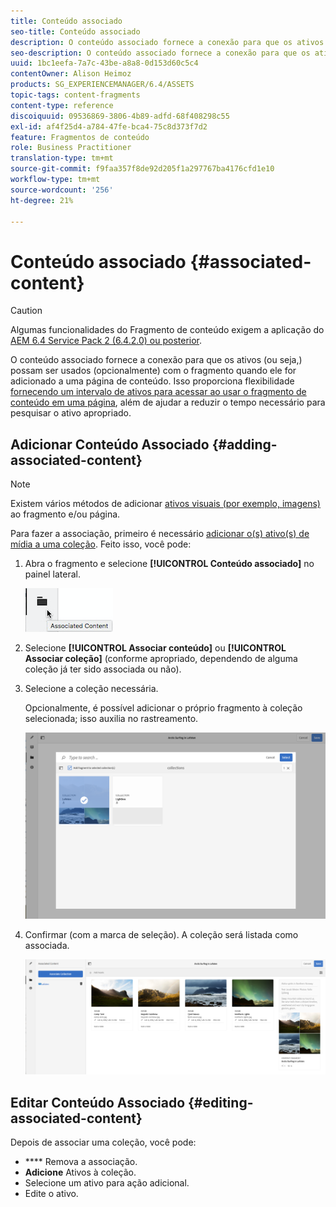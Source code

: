 ```yaml
---
title: Conteúdo associado
seo-title: Conteúdo associado
description: O conteúdo associado fornece a conexão para que os ativos possam ser (opcionalmente) usados com o fragmento quando ele for adicionado a uma página de conteúdo.
seo-description: O conteúdo associado fornece a conexão para que os ativos possam ser (opcionalmente) usados com o fragmento quando ele for adicionado a uma página de conteúdo.
uuid: 1bc1eefa-7a7c-43be-a8a8-0d153d60c5c4
contentOwner: Alison Heimoz
products: SG_EXPERIENCEMANAGER/6.4/ASSETS
topic-tags: content-fragments
content-type: reference
discoiquuid: 09536869-3806-4b89-adfd-68f408298c55
exl-id: af4f25d4-a784-47fe-bca4-75c8d373f7d2
feature: Fragmentos de conteúdo
role: Business Practitioner
translation-type: tm+mt
source-git-commit: f9faa357f8de92d205f1a297767ba4176cfd1e10
workflow-type: tm+mt
source-wordcount: '256'
ht-degree: 21%

---
```


# Conteúdo associado {#associated-content}

>[!CAUTION]
>
>Algumas funcionalidades do Fragmento de conteúdo exigem a aplicação do [AEM 6.4 Service Pack 2 (6.4.2.0) ou posterior](/help/release-notes/sp-release-notes.md).

O conteúdo associado fornece a conexão para que os ativos (ou seja,) possam ser usados (opcionalmente) com o fragmento quando ele for adicionado a uma página de conteúdo. Isso proporciona flexibilidade [fornecendo um intervalo de ativos para acessar ao usar o fragmento de conteúdo em uma página](/help/sites-authoring/content-fragments.md#using-associated-content), além de ajudar a reduzir o tempo necessário para pesquisar o ativo apropriado.

## Adicionar Conteúdo Associado {#adding-associated-content}

>[!NOTE]
>
>Existem vários métodos de adicionar [ativos visuais (por exemplo, imagens)](content-fragments.md#fragments-with-visual-assets) ao fragmento e/ou página.

Para fazer a associação, primeiro é necessário [adicionar o(s) ativo(s) de mídia a uma coleção](managing-collections-touch-ui.md#adding-assets-to-a-collection). Feito isso, você pode:

1. Abra o fragmento e selecione **[!UICONTROL Conteúdo associado]** no painel lateral.

   ![chlimage_1-207](assets/chlimage_1-207.png)

1. Selecione **[!UICONTROL Associar conteúdo]** ou **[!UICONTROL Associar coleção]** (conforme apropriado, dependendo de alguma coleção já ter sido associada ou não).
1. Selecione a coleção necessária.

   Opcionalmente, é possível adicionar o próprio fragmento à coleção selecionada; isso auxilia no rastreamento.

   ![cfm-6420-04](assets/cfm-6420-04.png)

1. Confirmar (com a marca de seleção). A coleção será listada como associada.

   ![cfm-6420-05](assets/cfm-6420-05.png)

## Editar Conteúdo Associado {#editing-associated-content}

Depois de associar uma coleção, você pode:

* **** Remova a associação.
* **Adicione** Ativos à coleção.
* Selecione um ativo para ação adicional.
* Edite o ativo.
